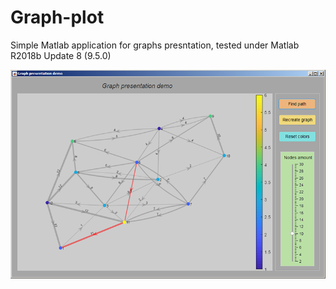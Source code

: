 # Graph-plot
Simple Matlab application for graphs presntation, tested under Matlab R2018b Update 8 (9.5.0)

![Screenshot](screenshot.png)

